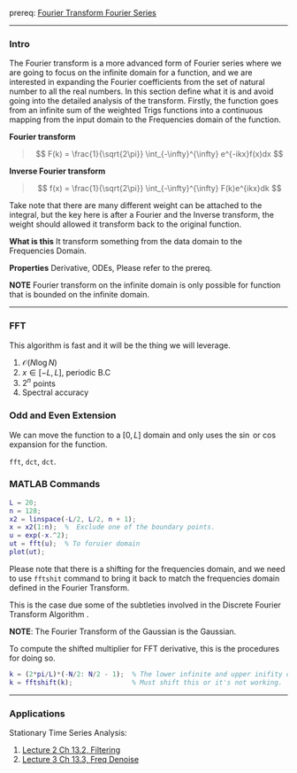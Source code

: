 prereq: [Fourier Transform Fourier Series](../AMATH%20581%20Scientific%20Computing/Fourier%20Transform%20Fourier%20Series.md)


---
### **Intro**

The Fourier transform is a more advanced form of Fourier series where we are going to focus on the infinite domain for a function, and we are interested in expanding the Fourier coefficients from the set of natural number to all the real numbers. In this section define what it is and avoid going into the detailed analysis of the transform. Firstly, the function goes from an infinite sum of the weighted Trigs functions into a continuous mapping from the input domain to the Frequencies domain of the function.  

 **Fourier transform**
> 
> $$
> F(k) = 
> \frac{1}{\sqrt{2\pi}}
> \int_{-\infty}^{\infty} e^{-ikx}f(x)dx
> $$

**Inverse Fourier transform**

> $$
> f(x) = \frac{1}{\sqrt{2\pi}}
> \int_{-\infty}^{\infty}
> F(k)e^{ikx}dk
> $$

Take note that there are many different weight can be attached to the integral, but the key here is after a Fourier and the Inverse transform, the weight should allowed it transform back to the original function.  

**What is this**
It transform something from the data domain to the Frequencies Domain. 

**Properties**
Derivative, ODEs, Please refer to the prereq. 

**NOTE**
Fourier transform on the infinite domain is only possible for function that is bounded on the infinite domain. 

---
### **FFT**

This algorithm is fast and it will be the thing we will leverage. 
1. $\mathcal{O}(N\log{N})$
2. $x\in[-L, L]$, periodic B.C
3. $2^n$ points
4. Spectral accuracy

### Odd and Even Extension

We can move the function to a $[0, L]$ domain and only uses the $\sin$ or $\cos$ expansion for the function. 

`fft`, `dct`, `dct`. 


### MATLAB Commands 
```matlab
L = 20;
n = 128; 
x2 = linspace(-L/2, L/2, n + 1);
x = x2(1:n);  %  Exclude one of the boundary points. 
u = exp(-x.^2);
ut = fft(u);  % To foruier domain 
plot(ut);
```

Please note that there is a shifting for the frequencies domain, and we need to use `fftshit` command to bring it back to match the frequencies domain defined in the Fourier Transform. 

This is the case due some of the subtleties involved in the Discrete Fourier Transform Algorithm .

**NOTE**: 
The Fourier Transform of the Gaussian is the Gaussian. 

To compute the shifted multiplier for FFT derivative, this is the procedures for doing so. 
```matlab
k = (2*pi/L)*(-N/2: N/2 - 1);  % The lower infinite and upper inifity on the fourier transform. 
k = fftshift(k);               % Must shift this or it's not working. 
```

---

### Applications 
Stationary Time Series Analysis: 
1. [Lecture 2 Ch 13.2, Filtering](Lecture%202%20Ch%2013.2,%20Filtering.md)
2. [Lecture 3 Ch 13.3, Freq Denoise](Lecture%203%20Ch%2013.3,%20Freq%20Denoise.md)

